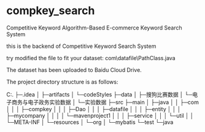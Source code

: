 # compkey_search
Competitive Keyword Algorithm-Based E-commerce Keyword Search System

this is the backend of Competitive Keyword Search System

try modified the file to fit your dataset:  com\datafile\PathClass.java

The dataset has been uploaded to Baidu Cloud Drive.

The project directory structure is as follows:

C:.
├─.idea
│  ├─artifacts
│  └─codeStyles
├─data
│  ├─搜狗比赛数据
│  └─电子商务与电子政务实验数据
│      └─实验数据
├─src
   ├─main
   │  ├─java
   │  │  ├─com
   │  │  │  ├─compkey
   │  │  │  ├─Dao
   │  │  │  ├─datafile
   │  │  │  ├─entity
   │  │  │  ├─mycompany
   │  │  │  │  └─mavenproject1
   │  │  │  ├─service
   │  │  │  └─util
   │  │  └─META-INF
   │  └─resources
   │      └─org
   │          └─mybatis
   └─test
      └─java

